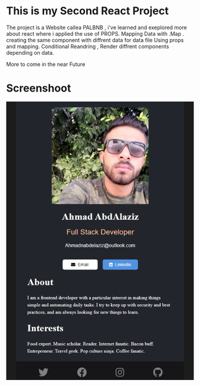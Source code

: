 # This is my Second React Project 
The project is a Website callea PALBNB , i've learned and exeplored more about react where i applied 
the use of 
PROPS.
Mapping Data with .Map .
creating the same component with diffrent data for data file Using props and mapping.
Conditional Reandring , Render diffrent components depending on data.

More to come in the near Future


# Screenshoot

![alt text](https://github.com/AhmadNasserAbdelaziz/Digital-Business-Card/blob/master/src/images/Digital%20Bussnies%20Card.png)

